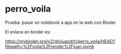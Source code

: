# perro_voila

Prueba: pasar un notebook a app en la web con Binder


El enlace en binder es: 

https://mybinder.org/v2/gh/juandrh/perro_voila/HEAD?filepath=%2Fvoila%2Frender%2Fjuan.ipynb
